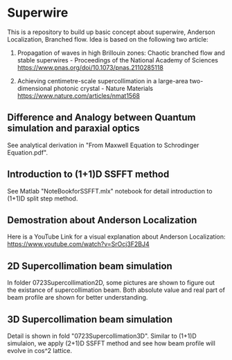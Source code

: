 # Superwire
This is a repository to build up basic concept about superwire, Anderson Localization, Branched flow.
Idea is based on the following two article:
1. Propagation of waves in high Brillouin zones: Chaotic branched flow and stable superwires - Proceedings of the National Academy of Sciences
https://www.pnas.org/doi/10.1073/pnas.2110285118

2. Achieving centimetre-scale supercollimation in a large-area two-dimensional photonic crystal - Nature Materials
https://www.nature.com/articles/nmat1568

## Difference and Analogy between Quantum simulation and paraxial optics
See analytical derivation in "From Maxwell Equation to Schrodinger Equation.pdf".

## Introduction to (1+1)D SSFFT method
See Matlab "NoteBookforSSFFT.mlx" notebook for detail introduction to (1+1)D split step method.

## Demostration about Anderson Localization
Here is a YouTube Link for a visual explanation about Anderson Localization: https://www.youtube.com/watch?v=SrOcj3F2BJ4

## 2D Supercollimation beam simulation
In folder 0723Supercollimation2D, some pictures are shown to figure out the existance of supercollimation beam. Both absolute value and real part of beam profile are shown for better understanding.

## 3D Supercollimation beam simulation
Detail is shown in fold "0723Supercollimation3D". Similar to (1+1)D simulaion, we apply (2+1)D SSFFT method and see how beam profile will evolve in cos^2 lattice.

